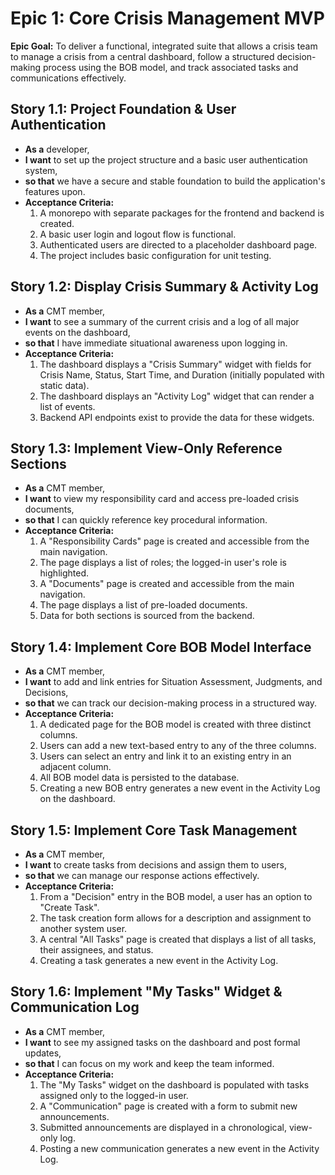 # **Epic 1: Core Crisis Management MVP**

**Epic Goal:** To deliver a functional, integrated suite that allows a crisis team to manage a crisis from a central dashboard, follow a structured decision-making process using the BOB model, and track associated tasks and communications effectively.

## **Story 1.1: Project Foundation & User Authentication**

* **As a** developer,  
* **I want** to set up the project structure and a basic user authentication system,  
* **so that** we have a secure and stable foundation to build the application's features upon.  
* **Acceptance Criteria:**  
  1. A monorepo with separate packages for the frontend and backend is created.  
  2. A basic user login and logout flow is functional.  
  3. Authenticated users are directed to a placeholder dashboard page.  
  4. The project includes basic configuration for unit testing.

## **Story 1.2: Display Crisis Summary & Activity Log**

* **As a** CMT member,  
* **I want** to see a summary of the current crisis and a log of all major events on the dashboard,  
* **so that** I have immediate situational awareness upon logging in.  
* **Acceptance Criteria:**  
  1. The dashboard displays a "Crisis Summary" widget with fields for Crisis Name, Status, Start Time, and Duration (initially populated with static data).  
  2. The dashboard displays an "Activity Log" widget that can render a list of events.  
  3. Backend API endpoints exist to provide the data for these widgets.

## **Story 1.3: Implement View-Only Reference Sections**

* **As a** CMT member,  
* **I want** to view my responsibility card and access pre-loaded crisis documents,  
* **so that** I can quickly reference key procedural information.  
* **Acceptance Criteria:**  
  1. A "Responsibility Cards" page is created and accessible from the main navigation.  
  2. The page displays a list of roles; the logged-in user's role is highlighted.  
  3. A "Documents" page is created and accessible from the main navigation.  
  4. The page displays a list of pre-loaded documents.  
  5. Data for both sections is sourced from the backend.

## **Story 1.4: Implement Core BOB Model Interface**

* **As a** CMT member,  
* **I want** to add and link entries for Situation Assessment, Judgments, and Decisions,  
* **so that** we can track our decision-making process in a structured way.  
* **Acceptance Criteria:**  
  1. A dedicated page for the BOB model is created with three distinct columns.  
  2. Users can add a new text-based entry to any of the three columns.  
  3. Users can select an entry and link it to an existing entry in an adjacent column.  
  4. All BOB model data is persisted to the database.  
  5. Creating a new BOB entry generates a new event in the Activity Log on the dashboard.

## **Story 1.5: Implement Core Task Management**

* **As a** CMT member,  
* **I want** to create tasks from decisions and assign them to users,  
* **so that** we can manage our response actions effectively.  
* **Acceptance Criteria:**  
  1. From a "Decision" entry in the BOB model, a user has an option to "Create Task".  
  2. The task creation form allows for a description and assignment to another system user.  
  3. A central "All Tasks" page is created that displays a list of all tasks, their assignees, and status.  
  4. Creating a task generates a new event in the Activity Log.

## **Story 1.6: Implement "My Tasks" Widget & Communication Log**

* **As a** CMT member,  
* **I want** to see my assigned tasks on the dashboard and post formal updates,  
* **so that** I can focus on my work and keep the team informed.  
* **Acceptance Criteria:**  
  1. The "My Tasks" widget on the dashboard is populated with tasks assigned only to the logged-in user.  
  2. A "Communication" page is created with a form to submit new announcements.  
  3. Submitted announcements are displayed in a chronological, view-only log.  
  4. Posting a new communication generates a new event in the Activity Log.